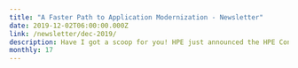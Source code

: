```yaml
---
title: "A Faster Path to Application Modernization - Newsletter"
date: 2019-12-02T06:00:00.000Z
link: /newsletter/dec-2019/
description: Have I got a scoop for you! HPE just announced the HPE Container Platform, the industry’s first enterprise-grade Kubernetes-based container platform that enables true hybrid cloud operations across any location. The HPE Container Platform is key to the HPE DEV focus on simplifying and modernizing applications. Read more about it in this and subsequent newsletters. We’re also excited to feature posts on recent events the HPE DEV team attended, a cool tutorial on how to create a facial recognition app, and, last but not least, another Meet the Team video. 
monthly: 17
---
```

            